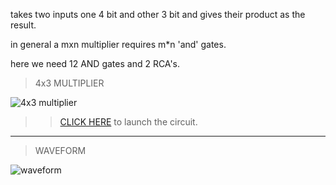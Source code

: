 takes two inputs one 4 bit and other 3 bit and gives their product as the result.

in general a mxn multiplier requires m*n  'and' gates.

here we need 12 AND gates and 2 RCA's.

>4x3 MULTIPLIER

![4x3 multiplier](https://user-images.githubusercontent.com/123290522/230791509-ae3a05d2-a2bb-4b34-bd80-0999e76c00e9.jpeg)
>>[CLICK HERE](https://circuitverse.org/simulator/edit/4x3-multiplier-8981ecd2-c895-4f94-ac8f-b07bb48719ef) to launch the circuit.
------
>WAVEFORM

![waveform](https://user-images.githubusercontent.com/123290522/230787892-33317364-63cc-40e7-9ba6-bd0fa92025b3.png)
